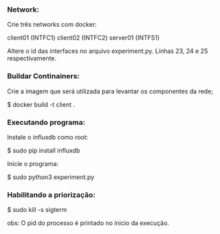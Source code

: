 ### Network:

Crie três networks com docker:

client01 (INTFC1)
client02 (INTFC2)
server01 (INTFS1)

Altere o id das interfaces no arquivo experiment.py. Linhas 23, 24 e 25 respectivamente.

### Buildar Continainers:

Crie a imagem que será utilizada para levantar os componentes da rede;

$ docker build -t client .

### Executando programa:

Instale o influxdb como root:

$ sudo pip install influxdb

Inicie o programa:

$ sudo python3 experiment.py

### Habilitando a priorização:

$ sudo kill -s sigterm <PID>

obs: O pid do processo é printado no inicio da execução.

 
